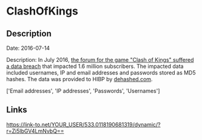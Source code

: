 # ClashOfKings

## Description

Date: 2016-07-14

Description:
In July 2016, <a href="https://www.zdnet.com/article/hacker-steals-forums-of-clash-of-kings-mobile-game/" target="_blank" rel="noopener">the forum for the game &quot;Clash of Kings&quot; suffered a data breach</a> that impacted 1.6 million subscribers. The impacted data included usernames, IP and email addresses and passwords stored as MD5 hashes. The data was provided to HIBP by <a href="https://dehashed.com/" target="_blank" rel="noopener">dehashed.com</a>.


['Email addresses', 'IP addresses', 'Passwords', 'Usernames']

## Links

https://link-to.net/YOUR_USER/533.0118190681319/dynamic/?r=Zi5lbGV4LmNvbQ==